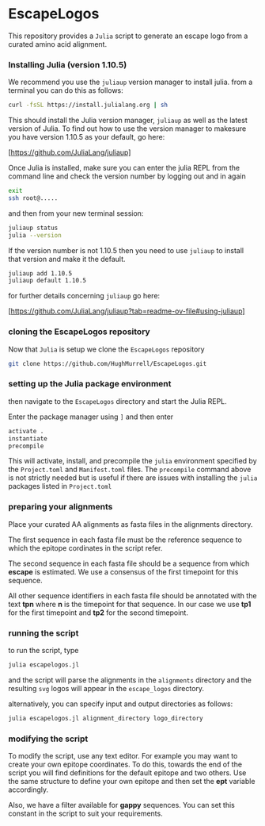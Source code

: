 # EscapeLogos

This repository provides a `Julia` script to generate an escape logo 
from a curated amino acid alignment.

### Installing Julia (version 1.10.5)

We recommend you use the `juliaup` version manager to install julia.
from a terminal you can do this as follows:

```bash
curl -fsSL https://install.julialang.org | sh
```

This should install the Julia version manager, `juliaup` as well as
the latest version of Julia. To find out how to use the version manager 
to makesure you have version 1.10.5 as your default, go here:

[https://github.com/JuliaLang/juliaup]

Once Julia is installed, make sure you can enter the julia REPL from 
the command line and check the version number by logging out and in again 

```bash
exit
ssh root@.....
```

and then from your new terminal session:

```bash
juliaup status
julia --version
```

If the version number is not 1.10.5 then you need to use `juliaup` to install
that version and make it the default. 

```bash
juliaup add 1.10.5
juliaup default 1.10.5
```

for further details concerning `juliaup` go here:

[https://github.com/JuliaLang/juliaup?tab=readme-ov-file#using-juliaup]

### cloning the EscapeLogos repository

Now that `Julia` is setup we clone the `EscapeLogos` repository

```bash
git clone https://github.com/HughMurrell/EscapeLogos.git
```

### setting up the Julia package environment

then navigate to the `EscapeLogos` directory and start the 
Julia REPL. 

Enter the package manager using `]` and then enter

```julia
activate .
instantiate
precompile
```

This will activate, install, and precompile the `julia` environment
specified by the  `Project.toml` and `Manifest.toml` files. 
The `precompile` command above is not strictly needed but is useful 
if there are issues with installing the `julia` packages listed in
`Project.toml`

### preparing your alignments

Place your curated AA alignments as fasta files in the alignments directory. 

The first sequence in each fasta file must be the reference sequence
to which the epitope cordinates in the script refer.

The second sequence in each fasta file should be a sequence from which
**escape** is estimated. We use a consensus of the first timepoint for
this sequence.

All other sequence identifiers in each fasta file should be annotated with
the text **tpn** where **n** is the timepoint for that sequence. In
our case we use **tp1** for the first timepoint and **tp2** for the second
timepoint. 

### running the script

to run the script, type

```julia
julia escapelogos.jl
```
and the script will parse the alignments in the `alignments` directory 
and the resulting `svg` logos will appear in the `escape_logos` directory.

alternatively, you can specify input and output directories as follows:

```julia
julia escapelogos.jl alignment_directory logo_directory
```

### modifying the script

To modify the script, use any text editor. For example you may want to
create your own epitope coordinates. To do this, towards the end of the
script you will find definitions for the default epitope and two others.
Use the same structure to define your own epitope and then set the **ept**
variable accordingly.

Also, we have a filter available for **gappy** sequences. You can set this
constant in the script to suit your requirements.
